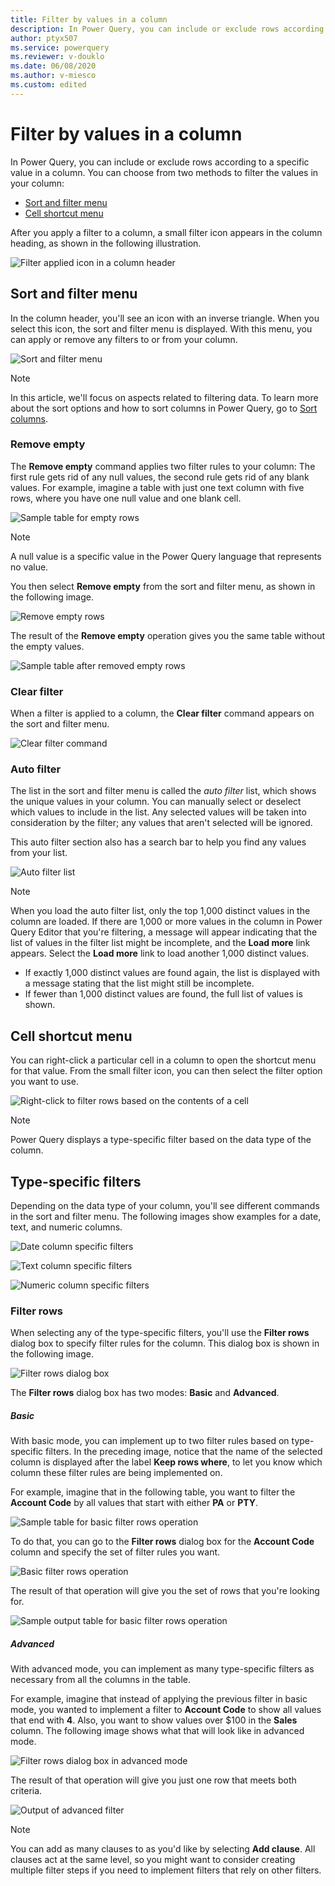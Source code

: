 ```yaml
---
title: Filter by values in a column
description: In Power Query, you can include or exclude rows according to a specific value by using any of the filter commands in a column.
author: ptyx507
ms.service: powerquery
ms.reviewer: v-douklo
ms.date: 06/08/2020
ms.author: v-miesco
ms.custom: edited
---
```


# Filter by values in a column
<!--Edit to title suggested, to match filter-row-position.-->
In Power Query, you can include or exclude rows according to a specific value in a column. You can choose from two methods to filter the values in your column:
<!--These introduction should be rewritten to mention that type-specific filters are also covered. The two ways of accessing the filters aren't as interesting. This is another example of how describing the UI and describing what the reader wants to know are often at odds with each other.-->
* [Sort and filter menu](#sort-and-filter-menu)
* [Cell shortcut menu](#cell-shortcut-menu)

After you apply a filter to a column, a small filter icon appears in the column heading, as shown in the following illustration.

![Filter applied icon in a column header](images/me-filter-values-filter-icon.png "Filter applied icon in a column header")

## Sort and filter menu

In the column header, you'll see an icon with an inverse triangle. When you select this icon, the sort and filter menu is displayed. With this menu, you can apply or remove any filters to or from your column.

![Sort and filter menu](images/me-filter-values-sort-filter-menu.png "Sort and filter menu")

> [!NOTE]
> In this article, we'll focus on aspects related to filtering data. To learn more about the sort options and how to sort columns in Power Query, go to [Sort columns](sort-columns.md).  

### Remove empty

The **Remove empty** command applies two filter rules to your column: The first rule gets rid of any null values, the second rule gets rid of any blank values. For example, imagine a table with just one text column with five rows, where you have one null value and one blank cell.

![Sample table for empty rows](images/me-filter-values-sample-for-empty-rows.png "needs detailed alt text")

> [!NOTE]
> A null value is a specific value in the Power Query language that represents no value.

You then select **Remove empty** from the sort and filter menu, as shown in the following image.

![Remove empty rows](images/me-filter-values-remove-empty.png "Remove empty rows")
<!-- You don't need to document every way to do something, every time. Suggest deleting the following:
You can also select this option from the **Home** tab in the **Reduce Rows** group in the **Remove Rows** drop-down options, as shown in the next image.
![Remove empty rows option in Home tab](images/me-filter-values-remove-rows-empty.png "Remove empty rows option in Home tab")
-->
The result of the **Remove empty** operation gives you the same table without the empty values.

![Sample table after removed empty rows](images/me-filter-values-after-remove-empty.png "needs detailed alt text")

### Clear filter

When a filter is applied to a column, the **Clear filter** command appears on the sort and filter menu.

![Clear filter command](images/me-filter-values-clear-filter.png "Clear filter command")

### Auto filter

The list in the sort and filter menu is called the *auto filter* list, which shows the unique values in your column. You can manually select or deselect which values to include in the list. Any selected values will be taken into consideration by the filter; any values that aren't selected will be ignored.<!--Edit okay? I don't know what "taken into consideration" means here. If you mean that the filter will operate only on the values with check marks, it seems misleading to say that the unselected values will be "filtered out."-->

This auto filter section also has a search bar to help you find any values from your list.

![Auto filter list](images/me-filter-values-auto-filter-menu.png "Auto filter list")

> [!NOTE]
> When you load the auto filter list, only the top 1,000 distinct values in the column are loaded. If there are 1,000 or more<!--This is ambiguous; what happens if this first load is exactly 1,000? Should the previous sentence say "only the top 999 distinct values"?--> values in the column in Power Query Editor that you're filtering, a message will appear indicating that the list of values in the filter list might be incomplete, and the **Load more** link appears. Select the **Load more** link to load another 1,000 distinct values.
>
> * If exactly 1,000 distinct values are found again, the list is displayed with a message stating that the list might still be incomplete.
> * If fewer than 1,000 distinct values are found, the full list of values is shown.

## Cell shortcut menu

You can right-click a particular cell in a column to open the shortcut menu for that value. From the small filter icon<!--Should this be "Point to the small filter icon, and then select..."?-->, you can then select the filter option you want to use.

![Right-click to filter rows based on the contents of a cell](images/me-filter-values-right-click.png "Right-click to filter rows based on the contents of a cell")

> [!NOTE]
> Power Query displays a type-specific filter based on the data type of the column.

## Type-specific filters

Depending on the data type of your column, you'll see different commands in the sort and filter menu. The following images show examples for a date, text, and numeric columns.

![Date column specific filters](images/me-filter-values-date-column.png "needs detailed alt text")

![Text column specific filters](images/me-filter-values-text-column.png "needs detailed alt text")

![Numeric column specific filters](images/me-filter-values-numeric-column.png "needs detailed alt text")

### Filter rows

When selecting any of the type-specific filters, you'll use the **Filter rows** dialog box to specify filter rules for the column. This dialog box is shown in the following image.

![Filter rows dialog box](images/me-filter-values-filter-rows-window.png "needs detailed alt text")

The **Filter rows** dialog box has two modes: **Basic** and **Advanced**.

##### Basic

With basic mode, you can implement up to two filter rules based on type-specific filters. In the preceding image, notice that the name of the selected column is displayed after the label **Keep rows where**, to let you know which column these filter rules are being implemented on.

For example, imagine that in the following table, you want to filter the **Account Code** by all values that start with either **PA** or **PTY**.

![Sample table for basic filter rows operation](images/me-filter-values-sample-table.png "needs detailed alt text")

To do that, you can go to the **Filter rows** dialog box for the **Account Code** column and specify the set of filter rules you want.

![Basic filter rows operation](images/me-filter-values-filter-rows-window-basic-mode.png "needs detailed alt text")

The result of that operation will give you the set of rows that you're looking for.

![Sample output table for basic filter rows operation](images/me-filter-values-filter-rows-window-basic-mode-output.png "needs detailed alt text")

##### Advanced

With advanced mode, you can implement as many type-specific filters as necessary from all the columns in the table.

For example, imagine that instead of applying the previous filter in basic mode, you wanted to implement a filter to **Account Code** to show all values that end with **4**. Also, you want to show values over $100 in the **Sales** column. The following image shows what that will look like in advanced mode.

![Filter rows dialog box in advanced mode](images/me-filter-values-filter-rows-window-advanced-mode.png "needs detailed alt text")

The result of that operation will give you just one row that meets both criteria.

![Output of advanced filter](images/me-filter-values-filter-rows-window-advanced-mode-output.png "needs detailed alt text")

> [!NOTE]
> You can add as many clauses to as you'd like by selecting **Add clause**. All clauses act at the same level, so you might want to consider creating multiple filter steps if you need to implement filters that rely on other filters.
